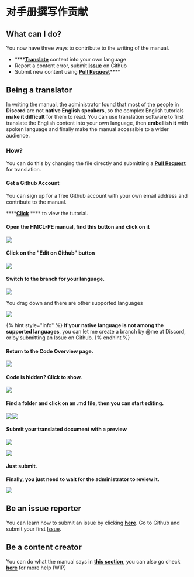# 对手册撰写作贡献

## What can I do?

You now have three ways to contribute to the writing of the manual.

* ****[**Translate**](<../README (1).md#language-support>) content into your own language
* Report a content error, submit [**Issue**](https://github.com/panda-lsy/HMCL-PE-User-Manual/issues) on Github
* Submit new content using [**Pull Request**](https://github.com/panda-lsy/HMCL-PE-User-Manual/pulls)****

## Being a translator

In writing the manual, the administrator found that most of the people in **Discord** are not **native English speakers**, so the complex English tutorials **make it difficult** for them to read. You can use translation software to first translate the English content into your own language, then **embellish it** with spoken language and finally make the manual accessible to a wider audience.

### How?

You can do this by changing the file directly and submitting a [**Pull Request**](https://github.com/panda-lsy/HMCL-PE-User-Manual/pulls) for translation.

#### Get a Github Account

You can sign up for a free Github account with your own email address and contribute to the manual.&#x20;

****[**Click**](../asking-questions-by-third-party-software/github/get-your-github-account.md) **** to view the tutorial.

#### Open the HMCL-PE manual, find this button and click on it

![](<../.gitbook/assets/image (12).png>)

#### Click on the "Edit on Github" button

![](<../.gitbook/assets/image (13).png>)

#### Switch to the branch for your language.

![](<../.gitbook/assets/image (4).png>)

You drag down and there are other supported languages

![](<../.gitbook/assets/image (1).png>)

{% hint style="info" %}
**If your native language is not among the supported languages**, you can let me create a branch by @me at Discord, or by submitting an Issue on Github.
{% endhint %}

#### Return to the Code Overview page.

![](<../.gitbook/assets/image (14).png>)

#### Code is hidden? Click to show.

![](<../.gitbook/assets/image (2).png>)

#### Find a folder and click on an .md file, then you can start editing.

![](<../.gitbook/assets/image (10).png>)![](<../.gitbook/assets/image (7).png>)

#### Submit your translated document with a preview

![](../.gitbook/assets/image.png)

![](<../.gitbook/assets/image (8).png>)

#### Just submit.

**Finally, you just need to wait for the administrator to review it.**

![](<../.gitbook/assets/image (16).png>)

## Be an issue reporter

You can learn how to submit an issue by clicking [**here**](../asking-questions-by-third-party-software/github/submit-an-issue.md). Go to Github and submit your first [Issue](https://github.com/panda-lsy/HMCL-PE-User-Manual/issues).

## Be a content creator

You can do what the manual says in [**this section**](broken-reference), you can also go check [**here**](../asking-questions-by-third-party-software/github/add-pull-requests-wip.md) for more help (WIP)
